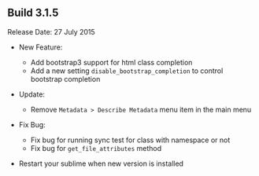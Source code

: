 Build 3.1.5
-----------
Release Date: 27 July 2015

* New Feature:
    - Add bootstrap3 support for html class completion
    - Add a new setting ``disable_bootstrap_completion`` to control bootstrap completion

* Update:
    - Remove ``Metadata > Describe Metadata`` menu item in the main menu

* Fix Bug:
    - Fix bug for running sync test for class with namespace or not
    - Fix bug for ``get_file_attributes`` method

* Restart your sublime when new version is installed